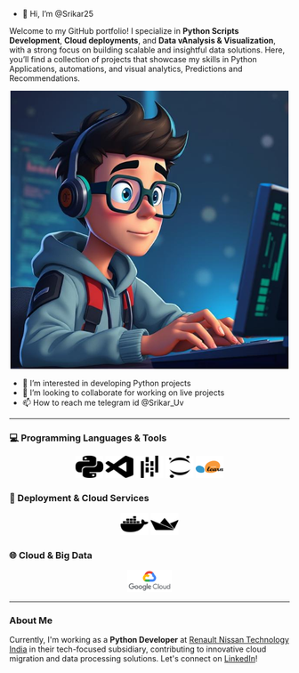 - 👋 Hi, I’m @Srikar25


Welcome to my GitHub portfolio! I specialize in **Python Scripts Development**, **Cloud deployments**, and **Data vAnalysis & Visualization**, with a strong focus on building scalable and insightful data solutions. Here, you’ll find a collection of projects that showcase my skills in Python Applications, automations, and visual analytics, Predictions and Recommendations.

<div align="center">
  <img src='src/output.png' width="500" height="500"/>
</div>

- 👀 I’m interested in developing Python projects
- 💞️ I’m looking to collaborate for working on live projects 
- 📫 How to reach me telegram id @Srikar_Uv

---

### 💻 Programming Languages & Tools

<div align="center">
<img src="src/python.svg" width="50" height="40"> <img src="src/visualstudiocode.svg" width="50" height="40"> <img src="src/pandas.svg" width="50" height="40"> <img src="src/jupyter.svg" width="50" height="40"> <img src="src/scikit-learn.svg" width="50" height="40">
</div>

### 🚀 Deployment & Cloud Services

<div align="center">
<img src="src/docker.svg" width="50" height="40"> <img src="src/streamlit.svg" width="50" height="40">
</div>

### 🌐 Cloud & Big Data

<div align="center">
<img src="src/gcp.svg" height="40">
</div>
<!---
Srikar25/Srikar25 is a ✨ special ✨ repository because its `README.md` (this file) appears on your GitHub profile.
You can click the Preview link to take a look at your changes.
--->

---
### About Me

Currently, I'm working as a **Python Developer** at [Renault Nissan Technology India](https://www.renaultgroup.com/) in their tech-focused subsidiary, contributing to innovative cloud migration and data processing solutions. Let's connect on [LinkedIn](https://www.linkedin.com/in/uppuluri-venkata-srikar/)!